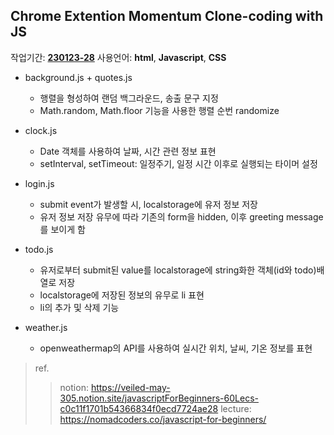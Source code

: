 
## Chrome Extention Momentum Clone-coding with JS

작업기간: <u>__230123-28__</u>
사용언어: __html__, __Javascript__, __CSS__

+ background.js + quotes.js
   - 행렬을 형성하여 랜덤 백그라운드, 송출 문구 지정
   - Math.random, Math.floor 기능을 사용한 행렬 순번 randomize

+ clock.js
   - Date 객체를 사용하여 날짜, 시간 관련 정보 표현
   - setInterval, setTimeout: 일정주기, 일정 시간 이후로 실행되는 타이머 설정

+ login.js
   - submit event가 발생할 시, localstorage에 유저 정보 저장
   - 유저 정보 저장 유무에 따라 기존의 form을 hidden, 이후 greeting message를 보이게 함

+ todo.js
   - 유저로부터 submit된 value를 localstorage에 string화한 객체(id와 todo)배열로 저장
   - localstorage에 저장된 정보의 유무로 li 표현
   - li의 추가 및 삭제 기능

+ weather.js
   - openweathermap의 API를 사용하여 실시간 위치, 날씨, 기온 정보를 표현


> ref.
>> notion: https://veiled-may-305.notion.site/javascriptForBeginners-60Lecs-c0c11f1701b54366834f0ecd7724ae28
>> lecture: https://nomadcoders.co/javascript-for-beginners/
